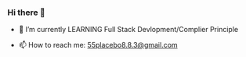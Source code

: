 ### Hi there 👋

- 🌱 I’m currently LEARNING Full Stack Devlopment/Complier Principle
<!-- - 😊 I'm intersted in  -->
- 📫 How to reach me: 55placebo8.8.3@gmail.com
